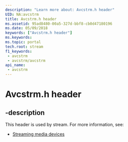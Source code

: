 ```yaml
---
description: "Learn more about: Avcstrm.h header"
UID: NA:avcstrm
title: Avcstrm.h header
ms.assetid: 95ad8480-00a5-327d-bbf8-cb0d47180196
ms.date: 05/09/2018
keywords: ["Avcstrm.h header"]
ms.keywords: 
ms.topic: portal
tech.root: stream
f1_keywords:
 - avcstrm
 - avcstrm/avcstrm
api_name:
 - avcstrm
---
```


# Avcstrm.h header


## -description

This header is used by stream. For more information, see:

- [Streaming media devices](../_stream/index.md)

